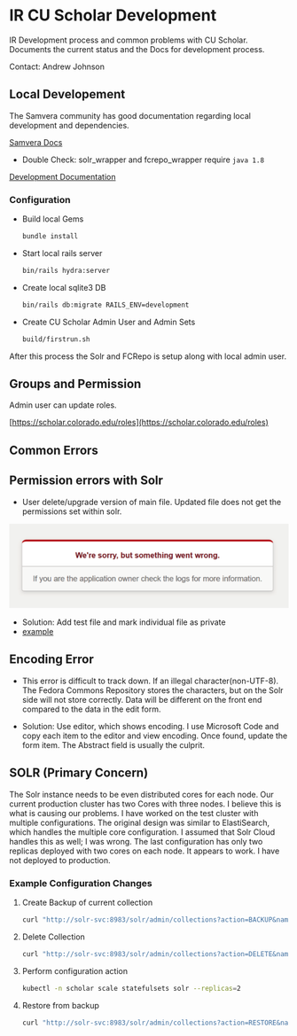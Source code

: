 # IR CU Scholar Development

IR Development process and common problems with CU Scholar. Documents the current status and the 
Docs for development process.

Contact: Andrew Johnson

## Local Developement

The Samvera community has good documentation regarding local development and dependencies.

[Samvera Docs](https://github.com/samvera/hyrax/blob/main/documentation/developing-your-hyrax-based-app.md)

* Double Check: solr_wrapper and fcrepo_wrapper require ```java 1.8```

[Development Documentation](https://samvera.github.io/)

### Configuration
* Build local Gems

    ```sh
    bundle install
    ```

* Start local rails server

    ```sh
    bin/rails hydra:server
    ```
* Create local sqlite3 DB

    ```sh
    bin/rails db:migrate RAILS_ENV=development
    ```
* Create CU Scholar Admin User and Admin Sets

    ```sh
    build/firstrun.sh
    ```

After this process the Solr and FCRepo is setup along with local admin user.

## Groups and Permission

Admin user can update roles.

[https://scholar.colorado.edu/roles](https://scholar.colorado.edu/roles)

## Common Errors

## Permission errors with Solr

* User delete/upgrade version of main file. Updated file does not get the permissions set within solr.  

![Error Message](assets/error_scholar.png)

* Solution: Add test file and mark individual file as private 
* [example](https://scholar.colorado.edu/concern/datasets/k930bz133)

## Encoding Error

* This error is difficult to track down. If an illegal character(non-UTF-8). The Fedora Commons Repository stores the characters, but on the Solr side will not store correctly. Data will be different on the front end compared to the data in the edit form.

* Solution: Use editor, which shows encoding. I use Microsoft Code and copy each item to the editor and view encoding. Once found, update the form item. The Abstract field is usually the culprit.


## SOLR (Primary Concern)

The Solr instance needs to be even distributed cores for each node. Our current production cluster has two Cores with three nodes. I believe this is what is causing our problems. I have worked on the test cluster with multiple configurations. The original design was similar to ElastiSearch, which handles the multiple core configuration. I assumed that Solr Cloud handles this as well; I was wrong. The last configuration has only two replicas deployed with two cores on each node. It appears to work. I have not deployed to production.

### Example Configuration Changes

1. Create Backup of current collection
    ```sh
    curl "http://solr-svc:8983/solr/admin/collections?action=BACKUP&name=2022-03-14-testSolrBackup&collection=hydra-prod5&location=/backup/test"
    ```
2. Delete Collection
    ```sh
    curl "http://solr-svc:8983/solr/admin/collections?action=DELETE&name=hydra-prod5"
    ```
3. Perform configuration action
    ```sh
    kubectl -n scholar scale statefulsets solr --replicas=2
    ```
4. Restore from backup
    ```sh
    curl "http://solr-svc:8983/solr/admin/collections?action=RESTORE&name=2022-03-14-testSolrBackup&collection=hydra-prod5&location=/backup/test"
    ```
